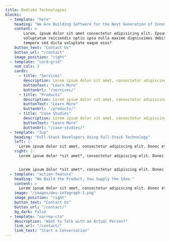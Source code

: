 ```yaml
---
title: Redlake Technologies
blocks:
  - template: "hero"
    heading: "We Are Building Software for the Next Generation of Innovators."
    content: >
        Lorem, ipsum dolor sit amet consectetur adipisicing elit. Ipsum temporibus eum quibusdam quas
        voluptatum reiciendis optio ipsa nulla maxime dignissimos debitis, laboriosam quisquam nobis
        tempore sed dicta voluptate eaque eius?
    button_text: "Contact Us"
    button_url: "/contact"
    image_position: "right"
  - template: "card-grid"
    num_cols: 3
    cards:
      - title: "Services"
        description: Lorem ipsum dolor sit amet, consectetur adipiscing elit. Donec et lorem sed quam porta rhoncus.
        buttonText: "Learn More"
        buttonUrl: "/services/"
      - title: "Products"
        description: Lorem ipsum dolor sit amet, consectetur adipiscing elit. Donec et lorem sed quam porta rhoncus.
        buttonText: "Learn More"
        buttonUrl: "/products/"
      - title: "Case Studies"
        description: Lorem ipsum dolor sit amet, consectetur adipiscing elit. Donec et lorem sed quam porta rhoncus.
        buttonText: "Learn More"
        buttonUrl: "/case-studies/"
  - template: "2up"
    heading: "Full-Stack Developers Using Full-Stack Technology"
    left: |-
      Lorem ipsum dolor sit amet, consectetur adipiscing elit. Donec et lorem sed quam porta rhoncus. Pellentesque porttitor nisi sit amet tortor tristique, nec euismod odio laoreet. Vivamus non elementum sem, non sodales dolor. Lorem ipsum dolor sit amet, consectetur adipiscing elit. Donec et lorem sed quam porta rhoncus. Pellentesque porttitor nisi sit amet tortor tristique, nec euismod odio laoreet. Vivamus non elementum sem, non sodales dolor.  Pellentesque porttitor nisi sit amet tortor tristique, nec euismod odio laoreet. Vivamus non elementum sem, non sodales dolor.
    right: |-
      Lorem ipsum dolor *sit amet*, consectetur adipiscing elit. Donec et lorem sed quam porta rhoncus. Pellentesque porttitor nisi sit amet tortor tristique, nec euismod odio laoreet. Vivamus non elementum sem, non sodales dolor.


      Lorem ipsum dolor *sit amet*, consectetur adipiscing elit. Donec et lorem sed quam porta rhoncus. Pellentesque porttitor nisi sit amet tortor tristique, nec euismod odio laoreet. Vivamus non elementum sem, non sodales dolor.
  - template: "action-feature"
    heading: "We Build the Product, You Supply the Idea."
    content: >
      Lorem ipsum dolor sit amet, consectetur adipiscing elit. Donec et lorem sed quam porta rhoncus. Pellentesque porttitor nisi sit amet tortor tristique, nec euismod odio laoreet. Vivamus non elementum sem, non sodales dolor.
    image: "/images/dev-infograph-1.png"
    image_position: "right"
    button_text: "Contact Us"
    button_url: "/contact/"
    bg_dark: false
  - template: "narrow-cta"
    description: "Want to Talk with an Actual Person?"
    link_url: "/contact/"
    link_text: "Start a Conversation"
---
```

